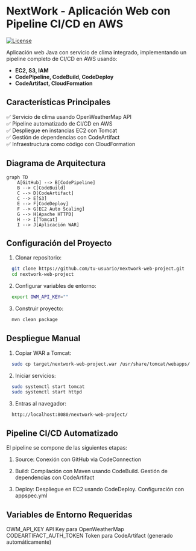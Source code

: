# NextWork - Aplicación Web con Pipeline CI/CD en AWS

[![License](https://img.shields.io/badge/License-Apache_2.0-blue.svg)](https://opensource.org/licenses/Apache-2.0)

Aplicación web Java con servicio de clima integrado, implementando un pipeline completo de CI/CD en AWS usando:
- **EC2, S3, IAM**
- **CodePipeline, CodeBuild, CodeDeploy**
- **CodeArtifact, CloudFormation**

## Características Principales

✅ Servicio de clima usando OpenWeatherMap API  
✅ Pipeline automatizado de CI/CD en AWS  
✅ Despliegue en instancias EC2 con Tomcat  
✅ Gestión de dependencias con CodeArtifact  
✅ Infraestructura como código con CloudFormation  

## Diagrama de Arquitectura

```mermaid
graph TD
    A[GitHub] --> B[CodePipeline]
    B --> C[CodeBuild]
    C --> D[CodeArtifact]
    C --> E[S3]
    E --> F[CodeDeploy]
    F --> G[EC2 Auto Scaling]
    G --> H[Apache HTTPD]
    H --> I[Tomcat]
    I --> J[Aplicación WAR]
```

## Configuración del Proyecto

1. Clonar repositorio:
```bash
  git clone https://github.com/tu-usuario/nextwork-web-project.git
  cd nextwork-web-project
```

2. Configurar variables de entorno:
```bash
  export OWM_API_KEY=""
```

3. Construir proyecto:
```bash
  mvn clean package
```

## Despliegue Manual

1. Copiar WAR a Tomcat:
```bash
  sudo cp target/nextwork-web-project.war /usr/share/tomcat/webapps/
```

2. Iniciar servicios:
```bash
  sudo systemctl start tomcat
  sudo systemctl start httpd
```

3. Entras al navegador:
```text
  http://localhost:8080/nextwork-web-project/
```

## Pipeline CI/CD Automatizado

El pipeline se compone de las siguientes etapas:

1. Source: Conexión con GitHub via CodeConnection

2. Build: Compilación con Maven usando CodeBuild. Gestión de dependencias con CodeArtifact

3. Deploy: Despliegue en EC2 usando CodeDeploy. Configuración con appspec.yml


## Variables de Entorno Requeridas

OWM_API_KEY	API Key para OpenWeatherMap
CODEARTIFACT_AUTH_TOKEN	Token para CodeArtifact (generado automáticamente)

